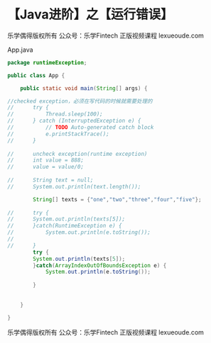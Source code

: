 # 【Java进阶】之【运行错误】



乐学偶得版权所有  公众号：乐学Fintech  正版视频课程 lexueoude.com



App.java

```java
package runtimeException;

public class App {

	public static void main(String[] args) {

//checked exception，必须在写代码的时候就需要处理的
//		try {
//			Thread.sleep(100);
//		} catch (InterruptedException e) {
//			// TODO Auto-generated catch block
//			e.printStackTrace();
//		}
		
//		uncheck exception(runtime exception)
//		int value = 888;
//		value = value/0;
		
//		String text = null;
//		System.out.println(text.length());

		String[] texts = {"one","two","three","four","five"};
		
//		try {
//		System.out.println(texts[5]);
//		}catch(RuntimeException e) {
//			System.out.println(e.toString());
//			
//		}
		try {
		System.out.println(texts[5]);
		}catch(ArrayIndexOutOfBoundsException e) {
			System.out.println(e.toString());
			
		}		
		
		
	}

}

```



乐学偶得版权所有  公众号：乐学Fintech  正版视频课程 lexueoude.com

 



